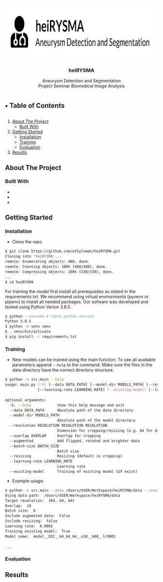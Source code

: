<!-- PROJECT LOGO -->
<br />
<p align="center">
  <a href="https://github.com/ethylomat/heiRYSMA">
    <img src="README_LOGO.png" alt="Logo" width="800" height="182">
  </a>

  <h3 align="center">heiRYSMA</h3>

  <p align="center">
    Aneurysm Detection and Segmentation<br>
    Project Seminar Biomedical Image Analysis
  </p>
</p>



<!-- TABLE OF CONTENTS -->
<details open="open">
  <summary><h2 style="display: inline-block">Table of Contents</h2></summary>
  <ol>
    <li>
      <a href="#about-the-project">About The Project</a>
      <ul>
        <li><a href="#built-with">Built With</a></li>
      </ul>
    </li>
    <li>
      <a href="#getting-started">Getting Started</a>
      <ul>
        <li><a href="#installation">Installation</a></li>
        <li><a href="#training">Training</a></li>
        <li><a href="#evaluation">Evaluation</a></li>
      </ul>
    </li>
    <li><a href="#results">Results</a></li>
  </ol>
</details>



<!-- ABOUT THE PROJECT -->
## About The Project


<!-- BUILD WITH -->
### Built With

* []()
* []()
* []()



<!-- GETTING STARTED -->
## Getting Started


<!-- INSTALLATION -->
### Installation

- Clone the repo
```sh
$ git clone https://github.com/ethylomat/heiRYSMA.git
Cloning into 'heiRYSMA'...
remote: Enumerating objects: 488, done.
remote: Counting objects: 100% (488/488), done.
remote: Compressing objects: 100% (330/330), done.
...
$ cd heiRYSMA
```

For training the model first install all prerequisites as stated in the requirements.txt. We recommend using virtual environments (pyvenv or pipenv) to install all needed packages. Our sofware was developed and tested using Python Verion 3.8.5.

```sh
$ python --version # check python version
Python 3.8.5
$ python -m venv venv
$ . venv/bin/activate
$ pip install -r requirements.txt
```

<!-- TRAINING -->
### Training


- New models can be trained using the main function. To see all available parameters append `--help` to the command. Make sure the files in the data directory have the correct directory structure.
```sh
$ python -m src.main --help
usage: main.py [-h] [--data DATA_PATH] [--model-dir MODELS_PATH] [--resolution RESOLUTION RESOLUTION RESOLUTION] [--overlap OVERLAP] [--augmented] [--batch-size BATCH_SIZE] [--resizing]
               [--learning-rate LEARNING_RATE] [--existing-model] [--loss LOSS_METRIC]

optional arguments:
  -h, --help            show this help message and exit
  --data DATA_PATH      Absolute path of the data directory
  --model-dir MODELS_PATH
                        Absolute path of the model directory
  --resolution RESOLUTION RESOLUTION RESOLUTION
                        Dimension for cropping/resizing (e.g. 64 for dimension 64 x 64 x 64)
  --overlap OVERLAP     Overlap for cropping
  --augmented           Add flipped, rotated and brighter data
  --batch-size BATCH_SIZE
                        Batch size
  --resizing            Resizing (default is cropping)
  --learning-rate LEARNING_RATE
                        Learning rate
  --existing-model      Training of existing model (if exist)
```

- Example usage:
```sh
$ python -m src.main --data /Users/USER/Workspace/heiRYSMA/data --resolution "64 64 64" --overlap 10 --batch-size 8 --learning-rate 0.0001
Using data path:  /Users/USER/Workspace/heiRYSMA/data
Target resolution:  (64, 64, 64)
Overlap:  10
Batch size:  8
Include augmented data:  False
Include resizing:  False
Learning rate:  0.0001
Training existing model:  True
Model name:  model__DIC__64_64_64__o10__b08__lr0001 

...
```

<!-- EVALUATION -->
### Evaluation




<!-- RESULTS -->
## Results

